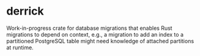 # derrick

Work-in-progress crate for database migrations that enables Rust migrations to depend on context,
e.g., a migration to add an index to a partitioned PostgreSQL table might need knowledge of attached
partitions at runtime.
